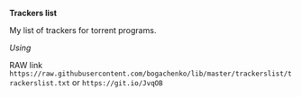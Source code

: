 **Trackers list**

My list of trackers for torrent programs.

*Using*

RAW link
`https://raw.githubusercontent.com/bogachenko/lib/master/trackerslist/trackerslist.txt`
or
`https://git.io/JvqOB`